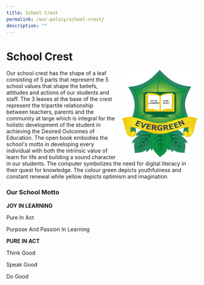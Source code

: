 ```yaml
---
title: School Crest
permalink: /our-policy/school-crest/
description: ""
---
```

# **School Crest**

<img src="/images/Coloured%20sch%20crest%20wout%20background.png" style="width:200px;height:230px;margin-left:15px;" align="right">

Our school crest has the shape of a leaf consisting of 5 parts that represent the 5 school values that shape the beliefs, attitudes and actions of our students and staff. The 3 leaves at the base of the crest represent the tripartite relationship between teachers, parents and the community at large which is integral for the holistic development of the student in achieving the Desired Outcomes of Education. The open book embodies the school's motto in developing every individual with both the intrinsic value of learn for life and building a sound character in our students. The computer symbolizes the need for digital literacy in their quest for knowledge. The colour green depicts youthfulness and constant renewal while yellow depicts optimism and imagination.

### Our School Motto

**JOY IN LEARNING**

Pure In Act

Purpose And Passion In Learning

**PURE IN ACT**

Think Good

Speak Good

Do Good